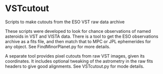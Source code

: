 # VSTcutout
Scripts to make cutouts from the ESO VST raw data archive

These scripts were developed to look for chance observations of named asteroids in VST and VISTA data.
There is a tool to get the ESO observations archive as a fits file, and then match that to MPC or JPL 
ephemerides for any object. See FindMinorPlanet.py for more details.

A separate tool provides pixel cutouts from raw VST images, given its coordinates. It includes optional 
tweaking of the astrometry in the raw fits headers to give good alignments. See VSTcutout.py for mode details.
